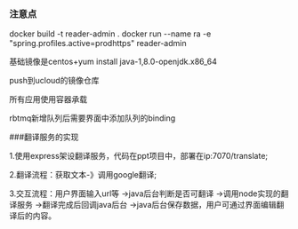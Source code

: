 ### 注意点
docker build -t reader-admin .
docker run --name ra -e "spring.profiles.active=prodhttps" reader-admin

基础镜像是centos+yum install java-1,8.0-openjdk.x86_64

push到ucloud的镜像仓库

所有应用使用容器承载

rbtmq新增队列后需要界面中添加队列的binding

###翻译服务的实现

1.使用express架设翻译服务，代码在ppt项目中，部署在ip:7070/translate;

2.翻译流程：获取文本-》调用google翻译;

3.交互流程：用户界面输入url等
           ->java后台判断是否可翻译
           ->调用node实现的翻译服务
           ->翻译完成后回调java后台
           ->java后台保存数据，用户可通过界面编辑翻译后的内容。